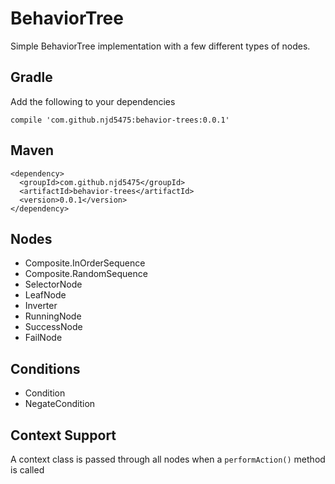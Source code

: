 BehaviorTree
============

Simple BehaviorTree implementation with a few different types of nodes.

Gradle
-
Add the following to your dependencies

`compile 'com.github.njd5475:behavior-trees:0.0.1'`

Maven
-
    <dependency>
      <groupId>com.github.njd5475</groupId>
      <artifactId>behavior-trees</artifactId>
      <version>0.0.1</version>
    </dependency>

Nodes
-
* Composite.InOrderSequence
* Composite.RandomSequence
* SelectorNode
* LeafNode
* Inverter
* RunningNode
* SuccessNode
* FailNode

Conditions
-
* Condition
* NegateCondition 

Context Support
-
A context class is passed through all nodes when a `performAction()` method is called
